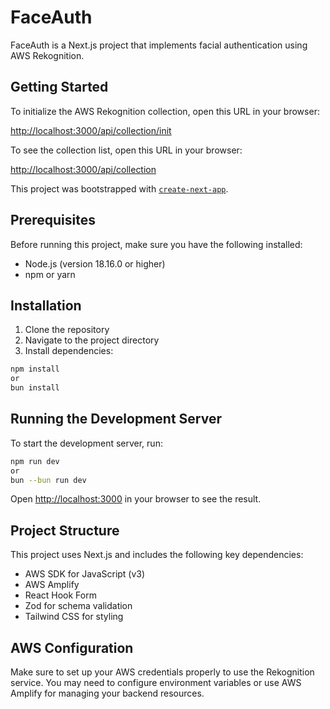 # FaceAuth

FaceAuth is a Next.js project that implements facial authentication using AWS Rekognition.

## Getting Started

To initialize the AWS Rekognition collection, open this URL in your browser:

[http://localhost:3000/api/collection/init](http://localhost:3000/api/collection/init)

To see the collection list, open this URL in your browser:

[http://localhost:3000/api/collection](http://localhost:3000/api/collection)

This project was bootstrapped with [`create-next-app`](https://nextjs.org/docs/app/api-reference/cli/create-next-app).

## Prerequisites

Before running this project, make sure you have the following installed:

- Node.js (version 18.16.0 or higher)
- npm or yarn

## Installation

1. Clone the repository
2. Navigate to the project directory
3. Install dependencies:
```bash
npm install
or
bun install
```
## Running the Development Server

To start the development server, run:
```bash
npm run dev
or
bun --bun run dev
```

Open [http://localhost:3000](http://localhost:3000) in your browser to see the result.

## Project Structure

This project uses Next.js and includes the following key dependencies:

- AWS SDK for JavaScript (v3)
- AWS Amplify
- React Hook Form
- Zod for schema validation
- Tailwind CSS for styling

## AWS Configuration

Make sure to set up your AWS credentials properly to use the Rekognition service. You may need to configure environment variables or use AWS Amplify for managing your backend resources.
